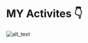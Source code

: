 # MY Activites 👇
![alt_text](https://github.com/bacdillon/activities...../blob/main/img/project%20gallery.jpg)

